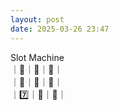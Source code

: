 ```yaml
---
layout: post
date: 2025-03-26 23:47
---
```


Slot Machine<br />
｜💎｜🔔｜🤡｜<br />
｜🍇｜🍇｜🔔｜<br />
｜7️⃣｜🍒｜💎｜<br />

